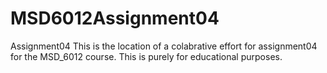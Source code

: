# MSD6012Assignment04
Assignment04
This is the location of a colabrative effort for assignment04 for the MSD_6012 course.
This is purely for educational purposes.
